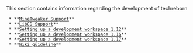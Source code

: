 This section contains information regarding the development of
techreborn

` * **`[`MineTweaker Support`](development:mt "wikilink")`**`\
` * **`[`LibCD Support`](development:libcd "wikilink")`**`\
` * **`[`Setting up a development workspace 1.12`](development:setup "wikilink")`**`\
` * **`[`Setting up a development workspace 1.16`](development:setup_116 "wikilink")`**`\
` * **`[`Setting up a development workspace 1.17`](development:setup_117 "wikilink")`**`\
` * **`[`Wiki guideline`](development:wiki "wikilink")`**`
